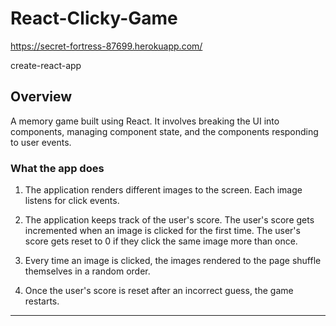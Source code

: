 # React-Clicky-Game

https://secret-fortress-87699.herokuapp.com/

create-react-app

## Overview
 A memory game built using React. It involves breaking the UI into components, managing component state, and the components responding to user events.

### What the app does

1. The application renders different images to the screen. Each image listens for click events.

2. The application keeps track of the user's score. The user's score gets incremented when an image is clicked for the first time. The user's score gets reset to 0 if they click the same image more than once.

3. Every time an image is clicked, the images rendered to the page shuffle themselves in a random order.

4. Once the user's score is reset after an incorrect guess, the game restarts.

- - -






